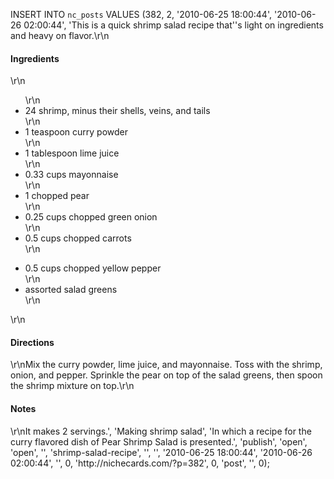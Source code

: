 <!--
title:
created:
updated:
slug:
tags:
-->
INSERT INTO `nc_posts` VALUES (382, 2, '2010-06-25 18:00:44', '2010-06-26 
02:00:44', 'This is a quick shrimp salad recipe that''s light on ingredients 
and heavy on flavor.\r\n<h4>Ingredients</h4>\r\n<ul>\r\n	<li>24 shrimp, 
minus their shells, veins, and tails</li>\r\n	<li>1 teaspoon curry 
powder</li>\r\n        <li>1 tablespoon lime juice</li>\r\n	<li>0.33 cups 
mayonnaise</li>\r\n        <li>1 chopped pear</li>\r\n        <li>0.25 cups 
chopped green onion</li>\r\n        <li>0.5 cups chopped carrots</li>\r\n       
 <li>0.5 cups chopped yellow pepper</li>\r\n        <li>assorted salad 
greens</li>\r\n</ul>\r\n<h4>Directions</h4>\r\nMix the curry powder, lime 
juice, and mayonnaise. Toss with the shrimp, onion, and pepper. Sprinkle the 
pear on top of the salad greens, then spoon the shrimp mixture on 
top.\r\n<h4>Notes</h4>\r\nIt makes 2 servings.', 'Making shrimp salad', 'In 
which a recipe for the curry flavored dish of Pear Shrimp Salad is presented.', 
'publish', 'open', 'open', '', 'shrimp-salad-recipe', '', '', '2010-06-25 
18:00:44', '2010-06-26 02:00:44', '', 0, 'http://nichecards.com/?p=382', 0, 
'post', '', 0);
